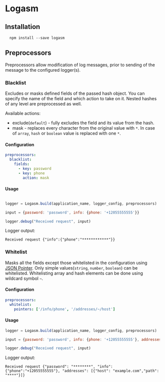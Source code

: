 # Logasm

## Installation
```
  npm install --save logasm
```

## Preprocessors

Preprocessors allow modification of log messages, prior to sending of the message to the configured logger(s).

### Blacklist

Excludes or masks defined fields of the passed hash object.
You can specify the name of the field and which action to take on it.
Nested hashes of any level are preprocessed as well.

Available actions:
    
* exclude(`default`) - fully excludes the field and its value from the hash.
* mask - replaces every character from the original value with `*`. In case of `array`, `hash` or `boolean` value is replaced with one `*`.

#### Configuration

```yaml
preprocessors:
  blacklist:
    fields:
      - key: password
      - key: phone
        action: mask
```

#### Usage

```javascript

logger = Logasm.build(application_name, logger_config, preprocessors)

input = {password: 'password', info: {phone: '+12055555555'}}

logger.debug("Received request", input)
```

Logger output:

```
Received request {"info":{"phone":"************"}}
```

### Whitelist

Masks all the fields except those whitelisted in the configuration using [JSON Pointer](https://tools.ietf.org/html/rfc6901).
Only simple values(`string`, `number`, `boolean`) can be whitelisted. Whitelisting array and hash elements can be done using
wildcard symbol `~`.

#### Configuration

```yaml
preprocessors:
  whitelist:
    pointers: ['/info/phone', '/addresses/~/host']
```

#### Usage

```javascript
logger = Logasm.build(application_name, logger_config, preprocessors)

input = {password: 'password', info: {phone: '+12055555555'}, addresses: [{host: 'example.com', path: 'info'}]}

logger.debug("Received request", input)
```

Logger output:

```
Received request {"password": "********", "info":{"phone":"+12055555555"}, "addresses": [{"host": "example.com","path": "****"}]}
```
